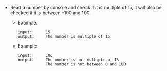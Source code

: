 - Read a number by console and check if it is multiple of 15, it will also be checked if it is between -100 and 100.
    * Example:
        ```
        input:      15
        output:     The number is multiple of 15
        ```
        
    * Example:
        ```
        input:      106
        output:     The number is not multiple of 15
                    The number is not between 0 and 100
        ```